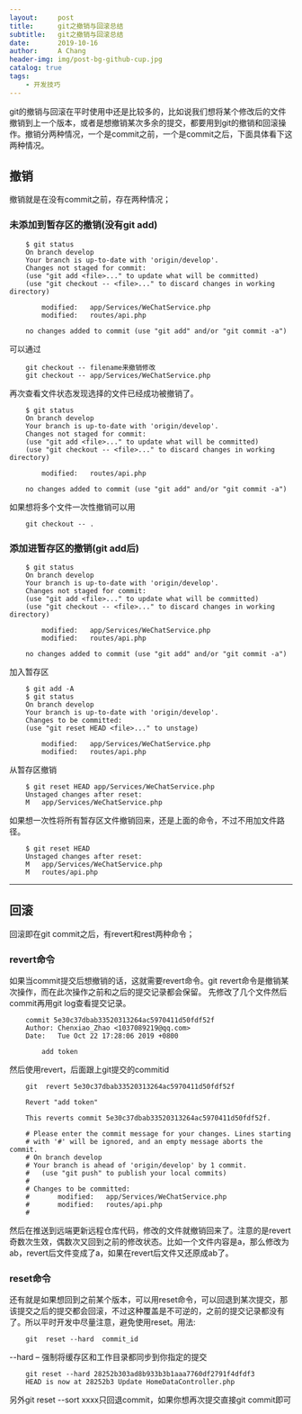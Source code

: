 ```yaml
---
layout:     post
title:      git之撤销与回滚总结
subtitle:   git之撤销与回滚总结
date:       2019-10-16
author:     A Chang
header-img: img/post-bg-github-cup.jpg
catalog: true
tags:
    - 开发技巧
---
```



git的撤销与回滚在平时使用中还是比较多的，比如说我们想将某个修改后的文件撤销到上一个版本，或者是想撤销某次多余的提交，都要用到git的撤销和回滚操作。撤销分两种情况，一个是commit之前，一个是commit之后，下面具体看下这两种情况。

## 撤销

撤销就是在没有commit之前，存在两种情况；

### 未添加到暂存区的撤销(没有git add)

```
    $ git status
    On branch develop
    Your branch is up-to-date with 'origin/develop'.
    Changes not staged for commit:
    (use "git add <file>..." to update what will be committed)
    (use "git checkout -- <file>..." to discard changes in working directory)

        modified:   app/Services/WeChatService.php
        modified:   routes/api.php

    no changes added to commit (use "git add" and/or "git commit -a")
```

可以通过

```
    git checkout -- filename来撤销修改
    git checkout -- app/Services/WeChatService.php
```

再次查看文件状态发现选择的文件已经成功被撤销了。

```
    $ git status
    On branch develop
    Your branch is up-to-date with 'origin/develop'.
    Changes not staged for commit:
    (use "git add <file>..." to update what will be committed)
    (use "git checkout -- <file>..." to discard changes in working directory)

        modified:   routes/api.php

    no changes added to commit (use "git add" and/or "git commit -a")
```

如果想将多个文件一次性撤销可以用

```
    git checkout -- .
```

### 添加进暂存区的撤销(git add后)

```
    $ git status
    On branch develop
    Your branch is up-to-date with 'origin/develop'.
    Changes not staged for commit:
    (use "git add <file>..." to update what will be committed)
    (use "git checkout -- <file>..." to discard changes in working directory)

        modified:   app/Services/WeChatService.php
        modified:   routes/api.php

    no changes added to commit (use "git add" and/or "git commit -a")
```

加入暂存区

```
    $ git add -A
    $ git status
    On branch develop
    Your branch is up-to-date with 'origin/develop'.
    Changes to be committed:
    (use "git reset HEAD <file>..." to unstage)

        modified:   app/Services/WeChatService.php
        modified:   routes/api.php
```

从暂存区撤销

```
    $ git reset HEAD app/Services/WeChatService.php
    Unstaged changes after reset:
    M	app/Services/WeChatService.php
```

如果想一次性将所有暂存区文件撤销回来，还是上面的命令，不过不用加文件路径。

```
    $ git reset HEAD
    Unstaged changes after reset:
    M	app/Services/WeChatService.php
    M	routes/api.php
```

---

## 回滚

回滚即在git commit之后，有revert和rest两种命令；

### revert命令

如果当commit提交后想撤销的话，这就需要revert命令。git revert命令是撤销某次操作，而在此次操作之前和之后的提交记录都会保留。
先修改了几个文件然后commit再用git log查看提交记录。

```
    commit 5e30c37dbab33520313264ac5970411d50fdf52f
    Author: Chenxiao_Zhao <1037089219@qq.com>
    Date:   Tue Oct 22 17:28:06 2019 +0800

        add token
```

然后使用revert，后面跟上git提交的commitid

```
    git  revert 5e30c37dbab33520313264ac5970411d50fdf52f

    Revert "add token"

    This reverts commit 5e30c37dbab33520313264ac5970411d50fdf52f.

    # Please enter the commit message for your changes. Lines starting
    # with '#' will be ignored, and an empty message aborts the commit.
    # On branch develop
    # Your branch is ahead of 'origin/develop' by 1 commit.
    #   (use "git push" to publish your local commits)
    #
    # Changes to be committed:
    #       modified:   app/Services/WeChatService.php
    #       modified:   routes/api.php
    #
```

然后在推送到远端更新远程仓库代码，修改的文件就撤销回来了。注意的是revert奇数次生效，偶数次又回到之前的修改状态。比如一个文件内容是a，那么修改为ab，revert后文件变成了a，如果在revert后文件又还原成ab了。
 
 ### reset命令

还有就是如果想回到之前某个版本，可以用reset命令，可以回退到某次提交，那该提交之后的提交都会回滚，不过这种覆盖是不可逆的，之前的提交记录都没有了。所以平时开发中尽量注意，避免使用reset。用法:

```
    git  reset --hard  commit_id
```

--hard – 强制将缓存区和工作目录都同步到你指定的提交

```
    git reset --hard 28252b303ad8b933b3b1aaa7760df2791f4dfdf3
    HEAD is now at 28252b3 Update HomeDataController.php
```
另外git reset --sort xxxx只回退commit，如果你想再次提交直接git commit即可